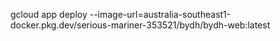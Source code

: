 gcloud app deploy --image-url=australia-southeast1-docker.pkg.dev/serious-mariner-353521/bydh/bydh-web:latest